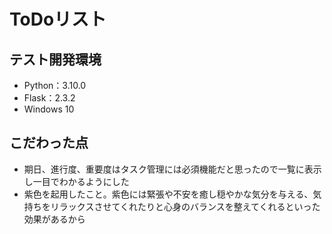 <h1>ToDoリスト</h1>

<h2>テスト開発環境</h2>
<ul>
<li>Python：3.10.0</li>
<li>Flask：2.3.2</li>
<li>Windows 10</li>
</ul>

<h2>こだわった点</h2>
<ul>
    <li>期日、進行度、重要度はタスク管理には必須機能だと思ったので一覧に表示し一目でわかるようにした</li>
    <li>紫色を起用したこと。紫色には緊張や不安を癒し穏やかな気分を与える、気持ちをリラックスさせてくれたりと心身のバランスを整えてくれるといった効果があるから</li>
</ul>

